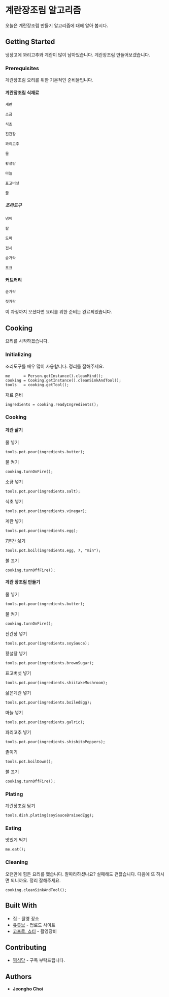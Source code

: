 # 계란장조림 알고리즘

오늘은 계란장조림 만들기 알고리즘에 대해 알아 봅시다.

## Getting Started

냉장고에 꽈리고추와 계란이 많이 남아있습니다. 계란장조림 만들어보겠습니다.
 
### Prerequisites

계란장조림 요리를 위한 기본적인 준비물입니다.

#### 계란장조림 식재료

```
계란
```
```
소금
```
```
식초
```
```
진간장
```
```
꽈리고추
```
```
물
```
```
황설탕
```
```
마늘
```
```
표고버섯
```
```
꿀
```

##### 조리도구
```
냄비
```
```
칼
```
```
도마
```
```
접시
```
```
숟가락
```
```
포크
```

#### 커트러리

```
숟가락
```
```
젓가락
```

이 과정까지 오셨다면 요리를 위한 준비는 완료되었습니다.

## Cooking

요리를 시작하겠습니다.

### Initializing

조리도구를 매우 많이 사용합니다. 정리를 잘해주세요.
```
me      = Person.getInstance().cleanMind();
cooking = Cooking.getInstance().cleanSinkAndTool();
tools   = cooking.getTool();
```

재료 준비
```
ingredients = cooking.readyIngredients();
```

### Cooking

#### 계란 삶기

물 넣기
```
tools.pot.pour(ingredients.butter);
```

불 켜기
```
cooking.turnOnFire();
```

소금 넣기
```
tools.pot.pour(ingredients.salt);
```

식초 넣기
```
tools.pot.pour(ingredients.vinegar);
```

계란 넣기
```
tools.pot.pour(ingredients.egg);
```

7분간 삶기
```
tools.pot.boil(ingredients.egg, 7, "min");
```

불 끄기
```
cooking.turnOffFire();
```

#### 계란 장조림 만들기

물 넣기
```
tools.pot.pour(ingredients.butter);
```

불 켜기
```
cooking.turnOnFire();
```

진간장 넣기
```
tools.pot.pour(ingredients.soySauce);
```

황설탕 넣기
```
tools.pot.pour(ingredients.brownSugar);
```

표고버섯 넣기
```
tools.pot.pour(ingredients.shiitakeMushroom);
```

삶은계란 넣기
```
tools.pot.pour(ingredients.boiledEgg);
```

마늘 넣기
```
tools.pot.pour(ingredients.galric);
```

꽈리고추 넣기
```
tools.pot.pour(ingredients.shishitoPeppers);
```

졸이기
```
tools.pot.boilDown();
```

불 끄기
```
cooking.turnOffFire();
```

### Plating

계란장조림 담기
```
tools.dish.plating(soySauceBraisedEgg);
```

### Eating

맛있게 먹기
```
me.eat();
```

### Cleaning

오랜만에 힘든 요리를 했습니다. 잘따라하셨나요? 실패해도 괜찮습니다. 다음에 또 하시면 되니까요.
정리 잘해주세요.

```
cooking.cleanSinkAndTool();
```

## Built With

* 집 - 촬영 장소
* [유튜브](https://www.youtube.com/@wjdgh) - 업로드 사이트
* [고프로, 쇼티](https://gopro.com/ko/kr/) - 촬영장비

## Contributing

* [쩜식당](https://www.youtube.com/@wjdgh) - 구독 부탁드립니다.

## Authors

* **Jeongho Choi**
